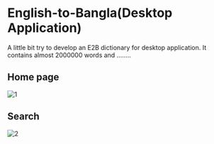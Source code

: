 # English-to-Bangla(Desktop Application)

A little bit try to develop an E2B dictionary for desktop application. It contains almost 2000000 words and ........

## Home page
![1](https://user-images.githubusercontent.com/26745548/81215484-3f501e80-8ffb-11ea-8eeb-b9f4c4d0b243.JPG)
## Search
![2](https://user-images.githubusercontent.com/26745548/81215494-424b0f00-8ffb-11ea-8783-1ac2fc9e8094.JPG)
